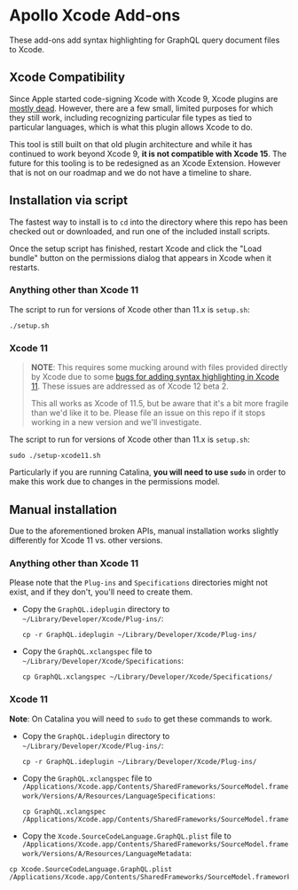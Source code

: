 # Apollo Xcode Add-ons

These add-ons add syntax highlighting for GraphQL query document files to Xcode.

## Xcode Compatibility

Since Apple started code-signing Xcode with Xcode 9, Xcode plugins are [mostly dead](https://www.imdb.com/title/tt0093779/characters/nm0000345). However, there are a few small, limited purposes for which they still work, including recognizing particular file types as tied to particular languages, which is what this plugin allows Xcode to do.

This tool is still built on that old plugin architecture and while it has continued to work beyond Xcode 9, **it is not compatible with Xcode 15**. The future for this tooling is to be redesigned as an Xcode Extension. However that is not on our roadmap and we do not have a timeline to share.

## Installation via script

The fastest way to install is to `cd` into the directory where this repo has been checked out or downloaded, and run one of the included install scripts.

Once the setup script has finished, restart Xcode and click the "Load bundle" button on the permissions dialog that appears in Xcode when it restarts. 

### Anything other than Xcode 11

The script to run for versions of Xcode other than 11.x is `setup.sh`: 

```
./setup.sh
```

### Xcode 11

> **NOTE**: This requires some mucking around with files provided directly by Xcode due to some [bugs for adding syntax highlighting in Xcode 11](https://github.com/apollographql/xcode-graphql/issues/23). These issues are addressed as of Xcode 12 beta 2. 
>
> This all works as Xcode of 11.5, but be aware that it's a bit more fragile than we'd like it to be. Please file an issue on this repo if it stops working in a new version and we'll investigate. 

The script to run for versions of Xcode other than 11.x is `setup.sh`: 

```
sudo ./setup-xcode11.sh
```

Particularly if you are running Catalina, **you will need to use `sudo`** in order to make this work due to changes in the permissions model.


## Manual installation

Due to the aforementioned broken APIs, manual installation works slightly differently for Xcode 11 vs. other versions. 

### Anything other than Xcode 11

Please note that the `Plug-ins` and `Specifications` directories might not exist, and if they don't, you'll need to create them.

- Copy the `GraphQL.ideplugin` directory to `~/Library/Developer/Xcode/Plug-ins/`:

	```
	cp -r GraphQL.ideplugin ~/Library/Developer/Xcode/Plug-ins/
	```
- Copy the `GraphQL.xclangspec` file to `~/Library/Developer/Xcode/Specifications`:

	```
	cp GraphQL.xclangspec ~/Library/Developer/Xcode/Specifications/
	```


### Xcode 11

**Note**: On Catalina you will need to `sudo` to get these commands to work. 

- Copy the `GraphQL.ideplugin` directory to `~/Library/Developer/Xcode/Plug-ins/`:

	```
	cp -r GraphQL.ideplugin ~/Library/Developer/Xcode/Plug-ins/
	```
- Copy the `GraphQL.xclangspec` file to `/Applications/Xcode.app/Contents/SharedFrameworks/SourceModel.framework/Versions/A/Resources/LanguageSpecifications`:

	```
	cp GraphQL.xclangspec /Applications/Xcode.app/Contents/SharedFrameworks/SourceModel.framework/Versions/A/Resources/LanguageSpecifications
	```

- Copy the `Xcode.SourceCodeLanguage.GraphQL.plist` file to `/Applications/Xcode.app/Contents/SharedFrameworks/SourceModel.framework/Versions/A/Resources/LanguageMetadata`:

```
cp Xcode.SourceCodeLanguage.GraphQL.plist /Applications/Xcode.app/Contents/SharedFrameworks/SourceModel.framework/Versions/A/Resources/LanguageMetadata
```
